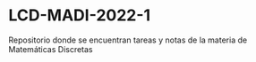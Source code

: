 # LCD-MADI-2022-1
Repositorio donde se encuentran tareas y notas de la materia de Matemáticas Discretas
